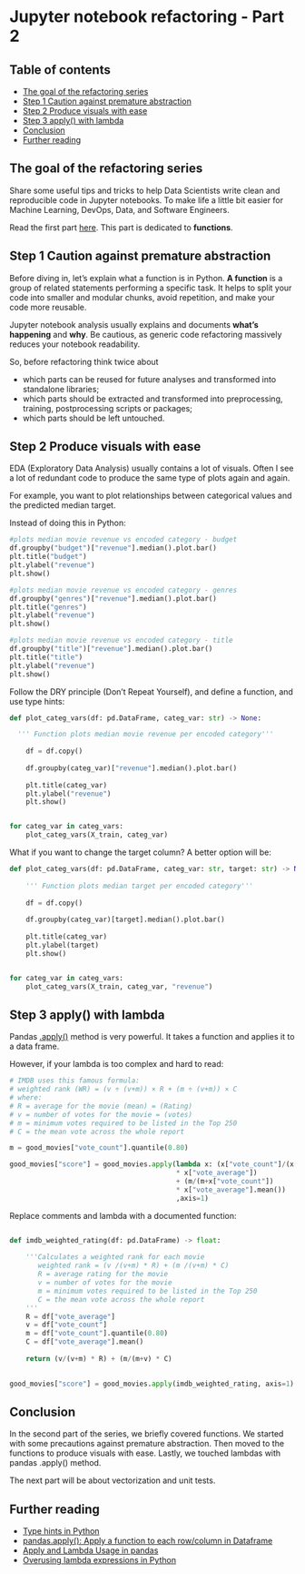# Jupyter notebook refactoring - Part 2

## Table of contents 

* [The goal of the refactoring series](#the-goal-of-the-refactoring-series)
* [Step 1 Caution against premature abstraction](#step-1-caution-against-premature-abstraction)
* [Step 2 Produce visuals with ease ](#step-2-produce-visuals-with-ease)
* [Step 3 apply() with lambda](#step-3-apply()-with-lambda)
* [Conclusion](#conclusion)
* [Further reading](#further-reading)

## The goal of the refactoring series 

Share some useful tips and tricks to help Data Scientists write clean and reproducible code in Jupyter notebooks. To make life a little bit easier for Machine Learning, DevOps, Data, and Software Engineers.

Read the first part [here](https://itnext.io/jupyter-notebook-refactoring-series-part-1-adff1b44dfdb). This part is dedicated to **functions**.

## Step 1 Caution against premature abstraction

Before diving in, let’s explain what a function is in Python. **A function** is a group of related statements performing a specific task. It helps to split your code into smaller and modular chunks, avoid repetition, and make your code more reusable.

Jupyter notebook analysis usually explains and documents **what’s happening** and **why**. Be cautious, as generic code refactoring massively reduces your notebook readability.

So, before refactoring think twice about

- which parts can be reused for future analyses and transformed into standalone libraries;
- which parts should be extracted and transformed into preprocessing, training, postprocessing scripts or packages;
- which parts should be left untouched.

## Step 2 Produce visuals with ease

EDA (Exploratory Data Analysis) usually contains a lot of visuals. Often I see a lot of redundant code to produce the same type of plots again and again.

For example, you want to plot relationships between categorical values and the predicted median target.

Instead of doing this in Python:
```python
#plots median movie revenue vs encoded category - budget
df.groupby("budget")["revenue"].median().plot.bar()
plt.title("budget")
plt.ylabel("revenue")
plt.show()

#plots median movie revenue vs encoded category - genres
df.groupby("genres")["revenue"].median().plot.bar()
plt.title("genres")
plt.ylabel("revenue")
plt.show()

#plots median movie revenue vs encoded category - title
df.groupby("title")["revenue"].median().plot.bar()
plt.title("title")
plt.ylabel("revenue")
plt.show()
```
Follow the DRY principle (Don’t Repeat Yourself), and define a function, and use type hints:
```python
def plot_categ_vars(df: pd.DataFrame, categ_var: str) -> None:

  ''' Function plots median movie revenue per encoded category'''
    
    df = df.copy()
    
    df.groupby(categ_var)["revenue"].median().plot.bar()
    
    plt.title(categ_var)
    plt.ylabel("revenue")
    plt.show()


for categ_var in categ_vars:
    plot_categ_vars(X_train, categ_var)
```
What if you want to change the target column? A better option will be:
```python
def plot_categ_vars(df: pd.DataFrame, categ_var: str, target: str) -> None:
    
    ''' Function plots median target per encoded category'''
    
    df = df.copy()
    
    df.groupby(categ_var)[target].median().plot.bar()
    
    plt.title(categ_var)
    plt.ylabel(target)
    plt.show()


for categ_var in categ_vars:
    plot_categ_vars(X_train, categ_var, "revenue")
```

## Step 3 apply() with lambda

Pandas [.apply()](https://pandas.pydata.org/pandas-docs/stable/reference/api/pandas.DataFrame.apply.html) method is very powerful. It takes a function and applies it to a data frame.

However, if your lambda is too complex and hard to read:
```python
# IMDB uses this famous formula:
# weighted rank (WR) = (v ÷ (v+m)) × R + (m ÷ (v+m)) × C
# where:
# R = average for the movie (mean) = (Rating)
# v = number of votes for the movie = (votes)
# m = minimum votes required to be listed in the Top 250 
# C = the mean vote across the whole report 

m = good_movies["vote_count"].quantile(0.80)

good_movies["score"] = good_movies.apply(lambda x: (x["vote_count"]/(x["vote_count"]+m) 
                                         * x["vote_average"])
                                         + (m/(m+x["vote_count"]) 
                                         * x["vote_average"].mean())
                                         ,axis=1)
```
Replace comments and lambda with a documented function:

```python

def imdb_weighted_rating(df: pd.DataFrame) -> float:
  
    '''Calculates a weighted rank for each movie 
       weighted rank = (v /(v+m) * R) + (m /(v+m) * C)
       R = average rating for the movie 
       v = number of votes for the movie
       m = minimum votes required to be listed in the Top 250
       C = the mean vote across the whole report 
    '''
    R = df["vote_average"]
    v = df["vote_count"]
    m = df["vote_count"].quantile(0.80)
    C = df["vote_average"].mean()
   
    return (v/(v+m) * R) + (m/(m+v) * C)

  
good_movies["score"] = good_movies.apply(imdb_weighted_rating, axis=1)
```

## Conclusion 

In the second part of the series, we briefly covered functions. We started with some precautions against premature abstraction. Then moved to the functions to produce visuals with ease. Lastly, we touched lambdas with pandas .apply() method.

The next part will be about vectorization and unit tests.

## Further reading 

* [Type hints in Python](https://realpython.com/python-type-checking/)
* [pandas.apply(): Apply a function to each row/column in Dataframe](https://thispointer.com/pandas-apply-apply-a-function-to-each-row-column-in-dataframe/)
* [Apply and Lambda Usage in pandas](https://towardsdatascience.com/apply-and-lambda-usage-in-pandas-b13a1ea037f7)
* [Overusing lambda expressions in Python](https://treyhunner.com/2018/09/stop-writing-lambda-expressions/)
